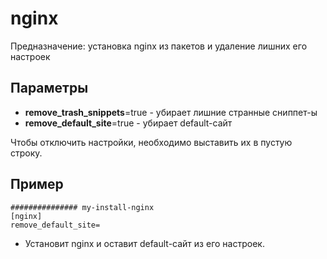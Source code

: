 # nginx

Предназначение: установка nginx из пакетов и удаление лишних его настроек


## Параметры
* **remove_trash_snippets**=true - убирает лишние странные сниппет-ы
* **remove_default_site**=true - убирает default-сайт

Чтобы отключить настройки, необходимо выставить их в пустую строку.

## Пример
```
############### my-install-nginx
[nginx]
remove_default_site=
```
* Установит nginx и оставит default-сайт из его настроек.